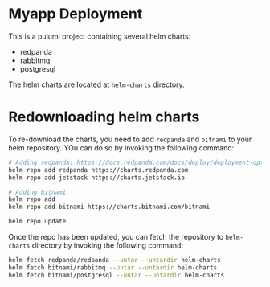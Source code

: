 # Myapp Deployment

This is a pulumi project containing several helm charts:

- redpanda
- rabbitmq
- postgresql

The helm charts are located at `helm-charts` directory.

# Redownloading helm charts

To re-download the charts, you need to add `redpanda` and `bitnami` to your helm repository.
YOu can do so by invoking the following command:

```bash
# Adding redpanda: https://docs.redpanda.com/docs/deploy/deployment-option/self-hosted/kubernetes/local-guide/
helm repo add redpanda https://charts.redpanda.com
helm repo add jetstack https://charts.jetstack.io

# Adding bitnami
helm repo add 
helm repo add bitnami https://charts.bitnami.com/bitnami

helm repo update
```

Once the repo has been updated, you can fetch the repository to `helm-charts` directory by invoking the following command:

```bash
helm fetch redpanda/redpanda --untar --untardir helm-charts
helm fetch bitnami/rabbitmq --untar --untardir helm-charts
helm fetch bitnami/postgresql --untar --untardir helm-charts
```